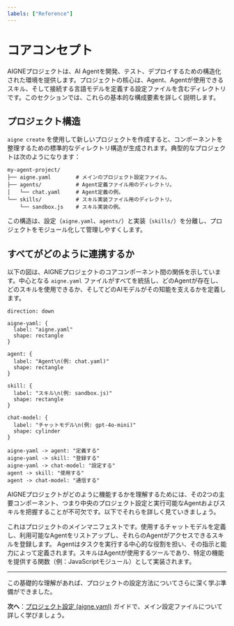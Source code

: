 ```yaml
---
labels: ["Reference"]
---
```


# コアコンセプト

AIGNEプロジェクトは、AI Agentを開発、テスト、デプロイするための構造化された環境を提供します。プロジェクトの核心は、Agent、Agentが使用できるスキル、そして接続する言語モデルを定義する設定ファイルを含むディレクトリです。このセクションでは、これらの基本的な構成要素を詳しく説明します。

## プロジェクト構造

`aigne create` を使用して新しいプロジェクトを作成すると、コンポーネントを整理するための標準的なディレクトリ構造が生成されます。典型的なプロジェクトは次のようになります：

```text Project Structure icon=mdi:folder-open
my-agent-project/
├── aigne.yaml        # メインのプロジェクト設定ファイル。
├── agents/           # Agent定義ファイル用のディレクトリ。
│   └── chat.yaml     # Agent定義の例。
└── skills/           # スキル実装ファイル用のディレクトリ。
    └── sandbox.js    # スキル実装の例。
```

この構造は、設定（`aigne.yaml`、`agents/`）と実装（`skills/`）を分離し、プロジェクトをモジュール化して管理しやすくします。

## すべてがどのように連携するか

以下の図は、AIGNEプロジェクトのコアコンポーネント間の関係を示しています。中心となる `aigne.yaml` ファイルがすべてを統括し、どのAgentが存在し、どのスキルを使用できるか、そしてどのAIモデルがその知能を支えるかを定義します。

```d2
direction: down

aigne-yaml: {
  label: "aigne.yaml"
  shape: rectangle
}

agent: {
  label: "Agent\n(例: chat.yaml)"
  shape: rectangle
}

skill: {
  label: "スキル\n(例: sandbox.js)"
  shape: rectangle
}

chat-model: {
  label: "チャットモデル\n(例: gpt-4o-mini)"
  shape: cylinder
}

aigne-yaml -> agent: "定義する"
aigne-yaml -> skill: "登録する"
aigne-yaml -> chat-model: "設定する"
agent -> skill: "使用する"
agent -> chat-model: "通信する"
```

AIGNEプロジェクトがどのように機能するかを理解するためには、その2つの主要コンポーネント、つまり中央のプロジェクト設定と実行可能なAgentおよびスキルを把握することが不可欠です。以下でそれらを詳しく見ていきましょう。

<x-cards>
  <x-card data-title="プロジェクト設定 (aigne.yaml)" data-icon="lucide:file-cog" data-href="/core-concepts/project-configuration">
    これはプロジェクトのメインマニフェストです。使用するチャットモデルを定義し、利用可能なAgentをリストアップし、それらのAgentがアクセスできるスキルを登録します。
  </x-card>
  <x-card data-title="Agentとスキル" data-icon="lucide:bot" data-href="/core-concepts/agents-and-skills">
    Agentはタスクを実行する中心的な役割を担い、その指示と能力によって定義されます。スキルはAgentが使用するツールであり、特定の機能を提供する関数（例：JavaScriptモジュール）として実装されます。
  </x-card>
</x-cards>

---

この基礎的な理解があれば、プロジェクトの設定方法についてさらに深く学ぶ準備ができました。

**次へ**：[プロジェクト設定 (aigne.yaml)](./core-concepts-project-configuration.md) ガイドで、メイン設定ファイルについて詳しく学びましょう。

